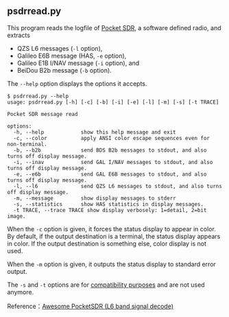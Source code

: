 ## psdrread.py

This program reads the logfile of [Pocket SDR](https://github.com/tomojitakasu/PocketSDR), a software defined radio, and extracts

- QZS L6 messages (``-l`` option),
- Galileo E6B message (HAS, ``-e`` option),
- Galileo E1B I/NAV message (``-i`` option), and
- BeiDou B2b message (``-b`` option).

The ``--help`` option displays the options it accepts.

```
$ psdrread.py --help
usage: psdrread.py [-h] [-c] [-b] [-i] [-e] [-l] [-m] [-s] [-t TRACE]

Pocket SDR message read

options:
  -h, --help            show this help message and exit
  -c, --color           apply ANSI color escape sequences even for non-terminal.
  -b, --b2b             send BDS B2b messages to stdout, and also turns off display message.
  -i, --inav            send GAL I/NAV messages to stdout, and also turns off display message.
  -e, --e6b             send GAL E6B messages to stdout, and also turns off display message.
  -l, --l6              send QZS L6 messages to stdout, and also turns off display message.
  -m, --message         show display messages to stderr
  -s, --statistics      show HAS statistics in display messages.
  -t TRACE, --trace TRACE show display verbosely: 1=detail, 2=bit image.
```
When the ``-c`` option is given, it forces the status display to appear in color. By default, if the output destination is a terminal, the status display appears in color. If the output destination is something else, color display is not used.

When the ``-m`` option is given, it outputs the status display to standard error output.

The `-s` and `-t` options are for [compatibility purposes](compatibility.md) and are not used anymore.

Reference：[Awesome PocketSDR (L6 band signal decode)](https://s-taka.org/en/awesome-pocketsdr-l6/#l6e)

